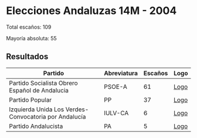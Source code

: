 # Elecciones Andaluzas 14M - 2004

Total escaños: 109

Mayoría absoluta: 55

## Resultados

| Partido | Abreviatura | Escaños | Logo |
| - | - | - | - |
| Partido Socialista Obrero Español de Andalucia | PSOE-A | 61 | [Logo](https://github.com/playzzz/Pactos/blob/master/Logos/PSOE.jpg?raw=true)
| Partido Popular | PP | 37 | [Logo](https://github.com/playzzz/Pactos/blob/master/Logos/PP.jpg?raw=true)
| Izquierda Unida Los Verdes-Convocatoria por Andalucía | IULV-CA | 6 | [Logo](https://github.com/playzzz/Pactos/blob/master/Logos/IU.jpg?raw=true)
| Partido Andalucista | PA | 5 | [Logo](https://github.com/playzzz/Pactos/blob/master/Logos/PA.jpg?raw=true)
